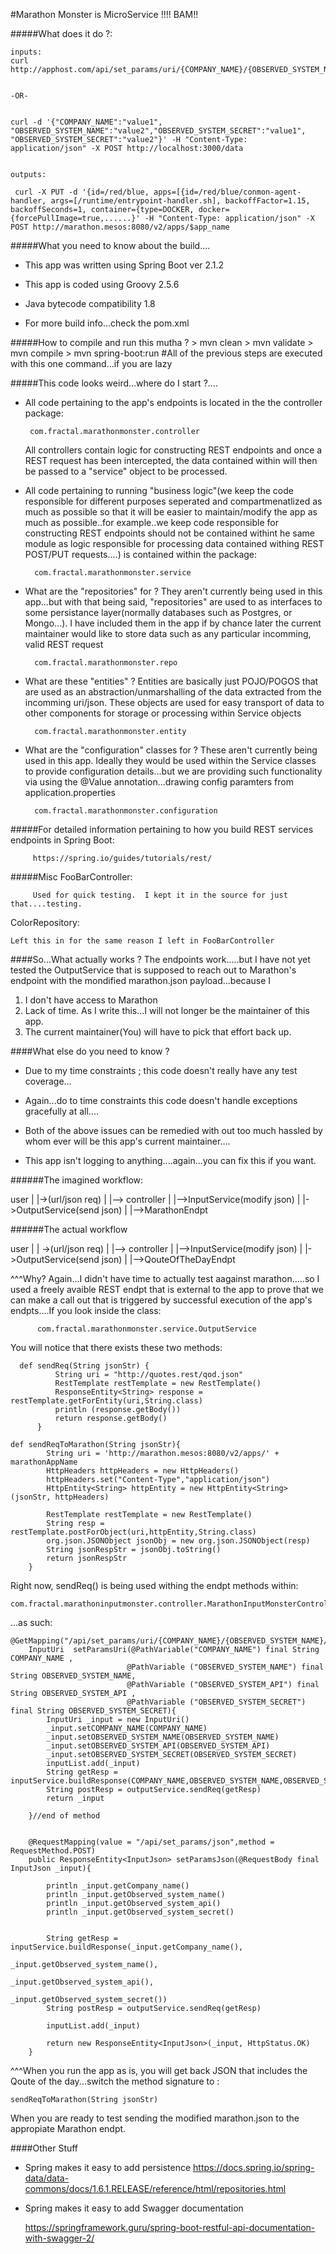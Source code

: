 #Marathon Monster is MicroService !!!!  BAM!!


#####What does it do ?:

    inputs:
    curl http://apphost.com/api/set_params/uri/{COMPANY_NAME}/{OBSERVED_SYSTEM_NAME}/{OBSERVED_SYSTEM_API}/{OBSERVED_SYSTEM_SECRET}
    
    
    -OR-
    
    
    curl -d '{"COMPANY_NAME":"value1", "OBSERVED_SYSTEM_NAME":"value2","OBSERVED_SYSTEM_SECRET":"value1", "OBSERVED_SYSTEM_SECRET":"value2"}' -H "Content-Type: application/json" -X POST http://localhost:3000/data


    outputs:
    
     curl -X PUT -d '{id=/red/blue, apps=[{id=/red/blue/conmon-agent-handler, args=[/runtime/entrypoint-handler.sh], backoffFactor=1.15, backoffSeconds=1, container={type=DOCKER, docker={forcePullImage=true,......}' -H "Content-Type: application/json" -X POST http://marathon.mesos:8080/v2/apps/$app_name



#####What you need to know about the build....
* This app was written using Spring Boot ver 2.1.2

* This app is coded using Groovy 2.5.6

* Java bytecode compatibility 1.8

* For more build info...check the pom.xml



#####How to compile and run this mutha ?
    > mvn clean
    > mvn validate
    > mvn compile
    > mvn spring-boot:run  #All of the previous steps are executed with this one command...if you are lazy

#####This code looks weird...where do I start ?....
* All code pertaining to the app's endpoints is located in the the controller package:
       
       com.fractal.marathonmonster.controller
       
        
  All controllers contain logic for constructing REST endpoints and once a REST request has been intercepted, the data contained within will then be passed to a "service" object to be processed.
   
   


* All code pertaining to running "business logic"(we keep the code responsible for different purposes seperated and compartmenatlized as much as possible so that it will be easier to maintain/modify the app as much as possible..for example..we keep code responsible for constructing REST endpoints should not be contained withint he same module as logic responsible for processing data contained withing REST POST/PUT requests....) is contained within the package:

        com.fractal.marathonmonster.service

* What are the "repositories" for ?  They aren't currently being used in this app...but with that being said, "repositories" are used to as interfaces to some persistance layer(normally databases such as Postgres, or Mongo...).  I have included them in the app if by chance later the current maintainer would like to store data such as any particular incomming, valid REST request

        com.fractal.marathonmonster.repo


* What are these "entities" ?  Entities are basically just POJO/POGOS that are used as an abstraction/unmarshalling of the
data extracted from the incomming uri/json. These objects are used for easy transport of data to other components for storage or processing within Service objects

        com.fractal.marathonmonster.entity
        
        
 
* What are the  "configuration" classes for  ?  These aren't currently being used in this app.  Ideally they would be used  within the Service classes to provide configuration details...but we are providing such functionality via using the @Value annotation...drawing config paramters from application.properties

        com.fractal.marathonmonster.configuration
        
        
 #####For detailed information pertaining to how you build REST services endpoints in Spring Boot:
 
         https://spring.io/guides/tutorials/rest/
         



 #####Misc
 FooBarController:
 
         Used for quick testing.  I kept it in the source for just that....testing.


ColorRepository:

    Left this in for the same reason I left in FooBarController
    
    
####So...What actually works ?
The endpoints work.....but I have not
yet tested the OutputService that is supposed to reach out to Marathon's endpoint with the mondified marathon.json payload...because I
1. I don't have access to Marathon
2. Lack of time.  As I write this...I will not longer be the maintainer of this app.
3. The current maintainer(You) will have to pick that effort back up.

####What else do you need to know ?

*   Due to my time constraints ; this code doesn't really have any test coverage...

*   Again...do to time constraints this code doesn't handle exceptions gracefully at all....

* Both of the above issues can be remedied with out too much hassled by whom ever will be this app's current maintainer....

* This app isn't logging to anything....again...you can fix this if you want.


######The imagined workflow:

user
|
|->(url/json req)
     |
     |--> controller
          |
          |-->InputService(modify json)
              |
              |->OutputService(send json)
                 |
                 |-->MarathonEndpt
                 
######The actual workflow 

user
|
| ->(url/json req)
     |
     |--> controller
          |
          |-->InputService(modify json)
              |
              |->OutputService(send json)
                 |
                 |-->QouteOfTheDayEndpt
                 
^^^Why?  Again...I didn't have time to actually test aagainst marathon.....so I used a freely avaible REST endpt that is external to the app to prove that we can make a call out that is triggered by successful execution of the app's endpts....If you look inside the class:

    
          com.fractal.marathonmonster.service.OutputService

You will notice that there exists these two methods:


      def sendReq(String jsonStr) {
              String uri = "http://quotes.rest/qod.json"
              RestTemplate restTemplate = new RestTemplate()
              ResponseEntity<String> response = restTemplate.getForEntity(uri,String.class)
              println (response.getBody())
              return response.getBody()
          }
          
    def sendReqToMarathon(String jsonStr){
            String uri = 'http://marathon.mesos:8080/v2/apps/' + marathonAppName
            HttpHeaders httpHeaders = new HttpHeaders()
            httpHeaders.set("Content-Type","application/json")
            HttpEntity<String> httpEntity = new HttpEntity<String>(jsonStr, httpHeaders)
    
            RestTemplate restTemplate = new RestTemplate()
            String resp = restTemplate.postForObject(uri,httpEntity,String.class)
            org.json.JSONObject jsonObj = new org.json.JSONObject(resp)
            String jsonRespStr = jsonObj.toString()
            return jsonRespStr
        }
                
                
    
Right now, sendReq() is being used withing the endpt methods within:

    com.fractal.marathoninputmonster.controller.MarathonInputMonsterController 
    
    
...as such:

    @GetMapping("/api/set_params/uri/{COMPANY_NAME}/{OBSERVED_SYSTEM_NAME}/{OBSERVED_SYSTEM_API}/{OBSERVED_SYSTEM_SECRET}")
        InputUri  setParamsUri(@PathVariable("COMPANY_NAME") final String COMPANY_NAME ,
                              @PathVariable ("OBSERVED_SYSTEM_NAME") final String OBSERVED_SYSTEM_NAME,
                              @PathVariable ("OBSERVED_SYSTEM_API") final String OBSERVED_SYSTEM_API ,
                              @PathVariable ("OBSERVED_SYSTEM_SECRET") final String OBSERVED_SYSTEM_SECRET){
            InputUri _input = new InputUri()
            _input.setCOMPANY_NAME(COMPANY_NAME)
            _input.setOBSERVED_SYSTEM_NAME(OBSERVED_SYSTEM_NAME)
            _input.setOBSERVED_SYSTEM_API(OBSERVED_SYSTEM_API)
            _input.setOBSERVED_SYSTEM_SECRET(OBSERVED_SYSTEM_SECRET)
            inputList.add(_input)
            String getResp = inputService.buildResponse(COMPANY_NAME,OBSERVED_SYSTEM_NAME,OBSERVED_SYSTEM_API,OBSERVED_SYSTEM_SECRET)
            String postResp = outputService.sendReq(getResp)
            return _input
    
        }//end of method
    
    
        @RequestMapping(value = "/api/set_params/json",method = RequestMethod.POST)
        public ResponseEntity<InputJson> setParamsJson(@RequestBody final InputJson _input){
    
            println _input.getCompany_name()
            println _input.getObserved_system_name()
            println _input.getObserved_system_api()
            println _input.getObserved_system_secret()
    
    
            String getResp = inputService.buildResponse(_input.getCompany_name(),
                                                        _input.getObserved_system_name(),
                                                        _input.getObserved_system_api(),
                                                        _input.getObserved_system_secret())
            String postResp = outputService.sendReq(getResp)
    
            inputList.add(_input)
    
            return new ResponseEntity<InputJson>(_input, HttpStatus.OK)
        }       
        
        
        
^^^When you run the app as is, you will get back JSON that includes the Qoute of the day...switch the method signature to :

    sendReqToMarathon(String jsonStr)
    
When you are ready to test sending the modified marathon.json to the appropiate Marathon endpt.




####Other Stuff

*   Spring makes it easy to add persistence
        https://docs.spring.io/spring-data/data-commons/docs/1.6.1.RELEASE/reference/html/repositories.html

*   Spring makes it easy to add Swagger documentation

    https://springframework.guru/spring-boot-restful-api-documentation-with-swagger-2/



